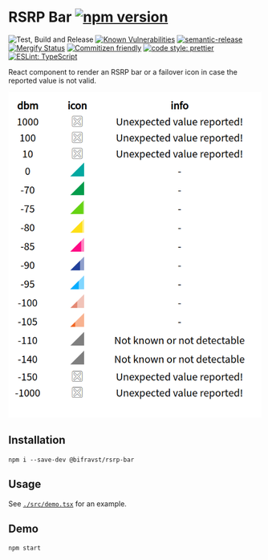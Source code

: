 # RSRP Bar [![npm version](https://img.shields.io/npm/v/@bifravst/rsrp-bar.svg)](https://www.npmjs.com/package/@bifravst/rsrp-bar)

![Test, Build and Release](https://github.com/bifravst/rsrp-bar/workflows/Test,%20Build%20and%20Release/badge.svg)
[![Known Vulnerabilities](https://snyk.io/test/github/bifravst/rsrp-bar/badge.svg)](https://snyk.io/test/github/bifravst/rsrp-bar)
[![semantic-release](https://img.shields.io/badge/%20%20%F0%9F%93%A6%F0%9F%9A%80-semantic--release-e10079.svg)](https://github.com/semantic-release/semantic-release)
[![Mergify Status](https://img.shields.io/endpoint.svg?url=https://dashboard.mergify.io/badges/bifravst/rsrp-bar&style=flat)](https://mergify.io)
[![Commitizen friendly](https://img.shields.io/badge/commitizen-friendly-brightgreen.svg)](http://commitizen.github.io/cz-cli/)
[![code style: prettier](https://img.shields.io/badge/code_style-prettier-ff69b4.svg)](https://github.com/prettier/prettier/)
[![ESLint: TypeScript](https://img.shields.io/badge/ESLint-TypeScript-blue.svg)](https://github.com/typescript-eslint/typescript-eslint)

React component to render an RSRP bar or a failover icon in case the reported
value is not valid.

![Demo](./screenshot.png)

## Installation

    npm i --save-dev @bifravst/rsrp-bar

## Usage

See [`./src/demo.tsx`](./src/demo.tsx) for an example.

## Demo

    npm start
